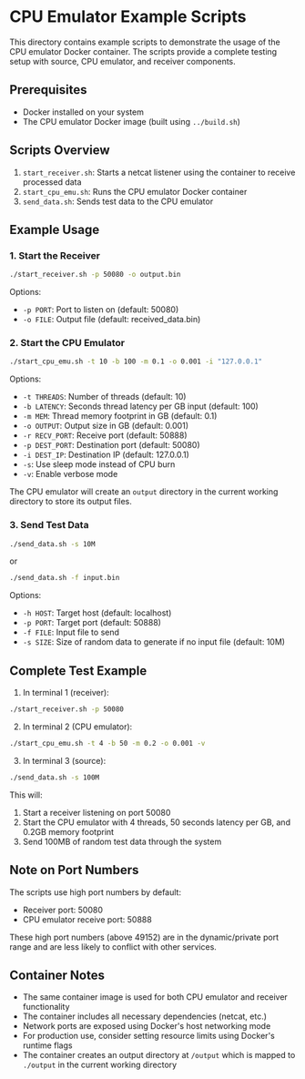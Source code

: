 # CPU Emulator Example Scripts

This directory contains example scripts to demonstrate the usage of the CPU emulator Docker container. The scripts provide a complete testing setup with source, CPU emulator, and receiver components.

## Prerequisites

- Docker installed on your system
- The CPU emulator Docker image (built using `../build.sh`)

## Scripts Overview

1. `start_receiver.sh`: Starts a netcat listener using the container to receive processed data
2. `start_cpu_emu.sh`: Runs the CPU emulator Docker container
3. `send_data.sh`: Sends test data to the CPU emulator

## Example Usage

### 1. Start the Receiver

```bash
./start_receiver.sh -p 50080 -o output.bin
```

Options:
- `-p PORT`: Port to listen on (default: 50080)
- `-o FILE`: Output file (default: received_data.bin)

### 2. Start the CPU Emulator

```bash
./start_cpu_emu.sh -t 10 -b 100 -m 0.1 -o 0.001 -i "127.0.0.1"
```

Options:
- `-t THREADS`: Number of threads (default: 10)
- `-b LATENCY`: Seconds thread latency per GB input (default: 100)
- `-m MEM`: Thread memory footprint in GB (default: 0.1)
- `-o OUTPUT`: Output size in GB (default: 0.001)
- `-r RECV_PORT`: Receive port (default: 50888)
- `-p DEST_PORT`: Destination port (default: 50080)
- `-i DEST_IP`: Destination IP (default: 127.0.0.1)
- `-s`: Use sleep mode instead of CPU burn
- `-v`: Enable verbose mode

The CPU emulator will create an `output` directory in the current working directory to store its output files.

### 3. Send Test Data

```bash
./send_data.sh -s 10M
```

or

```bash
./send_data.sh -f input.bin
```

Options:
- `-h HOST`: Target host (default: localhost)
- `-p PORT`: Target port (default: 50888)
- `-f FILE`: Input file to send
- `-s SIZE`: Size of random data to generate if no input file (default: 10M)

## Complete Test Example

1. In terminal 1 (receiver):
```bash
./start_receiver.sh -p 50080
```

2. In terminal 2 (CPU emulator):
```bash
./start_cpu_emu.sh -t 4 -b 50 -m 0.2 -o 0.001 -v
```

3. In terminal 3 (source):
```bash
./send_data.sh -s 100M
```

This will:
1. Start a receiver listening on port 50080
2. Start the CPU emulator with 4 threads, 50 seconds latency per GB, and 0.2GB memory footprint
3. Send 100MB of random test data through the system

## Note on Port Numbers
The scripts use high port numbers by default:
- Receiver port: 50080
- CPU emulator receive port: 50888

These high port numbers (above 49152) are in the dynamic/private port range and are less likely to conflict with other services.

## Container Notes
- The same container image is used for both CPU emulator and receiver functionality
- The container includes all necessary dependencies (netcat, etc.)
- Network ports are exposed using Docker's host networking mode
- For production use, consider setting resource limits using Docker's runtime flags
- The container creates an output directory at `/output` which is mapped to `./output` in the current working directory